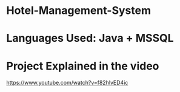 # Hotel-Management-System
# Languages Used: Java + MSSQL

# Project Explained in the video
https://www.youtube.com/watch?v=f82hlvED4ic
